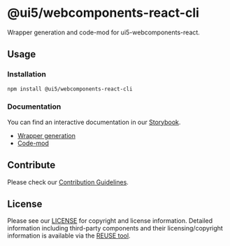 # @ui5/webcomponents-react-cli

Wrapper generation and code-mod for ui5-webcomponents-react.

## Usage

### Installation

```bash
npm install @ui5/webcomponents-react-cli
```

### Documentation

You can find an interactive documentation in our [Storybook](https://sap.github.io/ui5-webcomponents-react/).

- [Wrapper generation](https://sap.github.io/ui5-webcomponents-react/v2/?path=/docs/knowledge-base-bring-your-own-web-components--docs)
- [Code-mod](https://sap.github.io/ui5-webcomponents-react/v2/?path=/docs/migration-guide--docs#codemod)

## Contribute

Please check our [Contribution Guidelines](https://github.com/SAP/ui5-webcomponents-react/blob/main/CONTRIBUTING.md).

## License

Please see our [LICENSE](https://github.com/SAP/ui5-webcomponents-react/blob/main/LICENSE) for copyright and license information.
Detailed information including third-party components and their licensing/copyright information is available via the [REUSE tool](https://api.reuse.software/info/github.com/SAP/ui5-webcomponents-react).

<!-- Use the force -->
